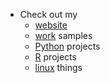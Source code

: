 - Check out my 
     - [website](https://pine.do) 
     - [work](https://pine.do/portfolio) samples
     - [Python](https://pine.do/Python) projects
     - [R](https://pine.do/R) projects
     - [linux](https://github.com/odenipinedo/linux) things
     
<!--- 

Here are some ideas to get you started:

- 👯 I’m looking to collaborate on ...
- 🤔 I’m looking for help with ...\
- 💬 Ask me about
- 😄 Pronouns: ...
- ⚡ Fun fact: ...
-->
